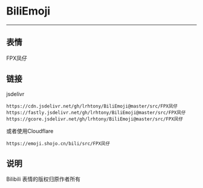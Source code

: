# BiliEmoji
---
## 表情
FPX凤仔
## 链接
jsdelivr
```
https://cdn.jsdelivr.net/gh/lrhtony/BiliEmoji@master/src/FPX凤仔
https://fastly.jsdelivr.net/gh/lrhtony/BiliEmoji@master/src/FPX凤仔
https://gcore.jsdelivr.net/gh/lrhtony/BiliEmoji@master/src/FPX凤仔
```
或者使用Cloudflare
```
https://emoji.shojo.cn/bili/src/FPX凤仔
```
## 说明
Bilibili 表情的版权归原作者所有
